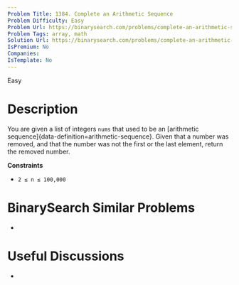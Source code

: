 ```yaml
---
Problem Title: 1384. Complete an Arithmetic Sequence
Problem Difficulty: Easy
Problem Url: https://binarysearch.com/problems/complete-an-arithmetic-sequence/
Problem Tags: array, math
Solution Url: https://binarysearch.com/problems/complete-an-arithmetic-sequence/solutions/
IsPremium: No
Companies: 
IsTemplate: No
---
```


<span style="color: ;">Easy</span>

# Description

You are given a list of integers `nums` that used to be an [arithmetic sequence]{data-definition=arithmetic-sequence}. Given that a number was removed, and that the number was not the first or the last element, return the removed number.

**Constraints**
- `2 ≤ n ≤ 100,000`

# BinarySearch Similar Problems

- []()

# Useful Discussions

- []()
